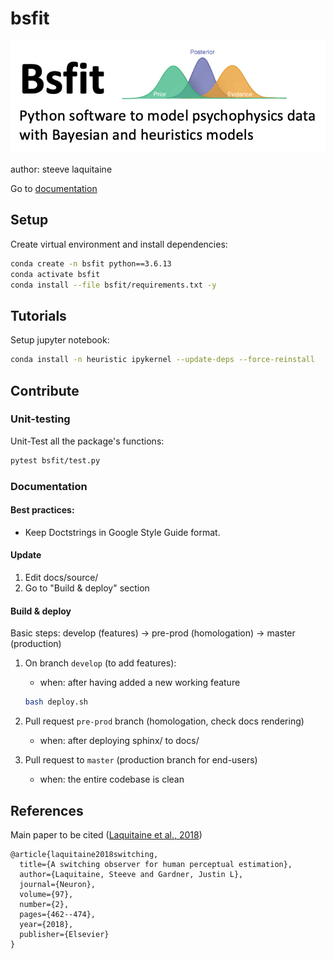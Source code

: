 # bsfit

<img src="bsfit_logo.png" width="800">

author: steeve laquitaine

Go to [documentation](https://inference-org.github.io/bsfit/)

## Setup

Create virtual environment and install dependencies:

```bash
conda create -n bsfit python==3.6.13
conda activate bsfit
conda install --file bsfit/requirements.txt -y
```

## Tutorials

Setup jupyter notebook:

```bash
conda install -n heuristic ipykernel --update-deps --force-reinstall
```

## Contribute

### Unit-testing

Unit-Test all the package's functions:

```bash
pytest bsfit/test.py
```

### Documentation

#### Best practices:

- Keep Doctstrings in Google Style Guide format.
  
#### Update

1. Edit docs/source/ 
2. Go to "Build & deploy" section

#### Build & deploy

Basic steps: develop (features) -> pre-prod (homologation) -> master (production)

1. On branch `develop` (to add features):
    - when: after having added a new working feature
    
    ```bash
    bash deploy.sh
    ```

2. Pull request `pre-prod` branch (homologation, check docs rendering)
    - when: after deploying sphinx/ to docs/

3. Pull request to `master` (production branch for end-users)
    - when: the entire codebase is clean


## References

Main paper to be cited ([Laquitaine et al., 2018](https://reader.elsevier.com/reader/sd/pii/S0896627317311340?token=3C565810A1E5E3A3F8526045212D4915DAF3F6DE16339366119B4CF6B1D05FB762927F31382226BD199E132C0FAE216A&originRegion=eu-west-1&originCreation=20220331151804))

```
@article{laquitaine2018switching,
  title={A switching observer for human perceptual estimation},
  author={Laquitaine, Steeve and Gardner, Justin L},
  journal={Neuron},
  volume={97},
  number={2},
  pages={462--474},
  year={2018},
  publisher={Elsevier}
}
```
